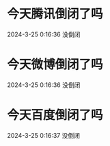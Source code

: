 # 今天腾讯倒闭了吗

2024-3-25 0:16:36 没倒闭

# 今天微博倒闭了吗

2024-3-25 0:16:36 没倒闭

# 今天百度倒闭了吗

2024-3-25 0:16:37 没倒闭

